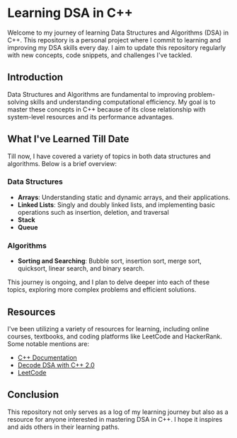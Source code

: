 
# Learning DSA in C++

Welcome to my journey of learning Data Structures and Algorithms (DSA) in C++. This repository is a personal project where I commit to learning and improving my DSA skills every day. I aim to update this repository regularly with new concepts, code snippets, and challenges I've tackled.

## Introduction

Data Structures and Algorithms are fundamental to improving problem-solving skills and understanding computational efficiency. My goal is to master these concepts in C++ because of its close relationship with system-level resources and its performance advantages.

## What I've Learned Till Date

Till now, I have covered a variety of topics in both data structures and algorithms. Below is a brief overview:

### Data Structures

- **Arrays**: Understanding static and dynamic arrays, and their applications.
- **Linked Lists**: Singly and doubly linked lists, and implementing basic operations such as insertion, deletion, and traversal
- **Stack**
- **Queue**

### Algorithms

- **Sorting and Searching**: Bubble sort, insertion sort, merge sort, quicksort, linear search, and binary search.

This journey is ongoing, and I plan to delve deeper into each of these topics, exploring more complex problems and efficient solutions.

## Resources

I've been utilizing a variety of resources for learning, including online courses, textbooks, and coding platforms like LeetCode and HackerRank. Some notable mentions are:

- [C++ Documentation](https://en.cppreference.com/w/)
- [Decode DSA with C++ 2.0](https://www.pwskills.com//)
- [LeetCode](https://leetcode.com/)

## Conclusion

This repository not only serves as a log of my learning journey but also as a resource for anyone interested in mastering DSA in C++. I hope it inspires and aids others in their learning paths.
